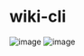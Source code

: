 # wiki-cli
![image](https://user-images.githubusercontent.com/55939719/151658747-852ddb41-508a-4311-8635-3d24379f9c45.png)
![image](https://user-images.githubusercontent.com/55939719/151658758-a103483f-9fe3-40cd-b563-6a34c26ad955.png)
